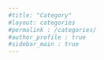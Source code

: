 ```yaml
---
#title: "Category"
#layout: categories
#permalink : /categories/
#author_profile : true
#sidebar_main : true
---
```

